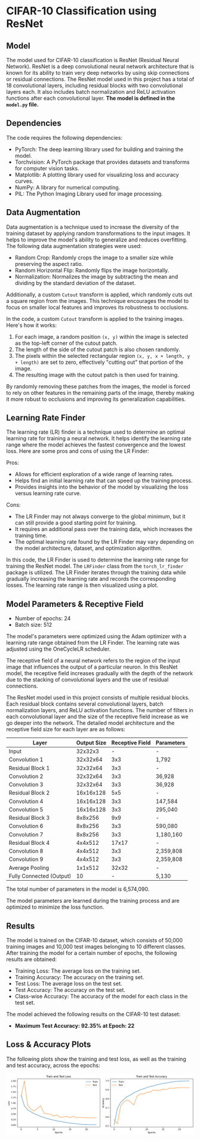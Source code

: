 # CIFAR-10 Classification using ResNet

## Model

The model used for CIFAR-10 classification is ResNet (Residual Neural Network). ResNet is a deep convolutional neural network architecture that is known for its ability to train very deep networks by using skip connections or residual connections. The ResNet model used in this project has a total of 18 convolutional layers, including residual blocks with two convolutional layers each. It also includes batch normalization and ReLU activation functions after each convolutional layer. **The model is defined in the `model.py` file.**

## Dependencies

The code requires the following dependencies:

- PyTorch: The deep learning library used for building and training the model.
- Torchvision: A PyTorch package that provides datasets and transforms for computer vision tasks.
- Matplotlib: A plotting library used for visualizing loss and accuracy curves.
- NumPy: A library for numerical computing.
- PIL: The Python Imaging Library used for image processing.

## Data Augmentation

Data augmentation is a technique used to increase the diversity of the training dataset by applying random transformations to the input images. It helps to improve the model's ability to generalize and reduces overfitting. The following data augmentation strategies were used:

- Random Crop: Randomly crops the image to a smaller size while preserving the aspect ratio.
- Random Horizontal Flip: Randomly flips the image horizontally.
- Normalization: Normalizes the image by subtracting the mean and dividing by the standard deviation of the dataset.

Additionally, a custom `Cutout` transform is applied, which randomly cuts out a square region from the images. This technique encourages the model to focus on smaller local features and improves its robustness to occlusions.

In the code, a custom `Cutout` transform is applied to the training images. Here's how it works:

1. For each image, a random position `(x, y)` within the image is selected as the top-left corner of the cutout patch.
2. The length of the side of the cutout patch is also chosen randomly.
3. The pixels within the selected rectangular region `(x, y, x + length, y + length)` are set to zero, effectively "cutting out" that portion of the image.
4. The resulting image with the cutout patch is then used for training.
   
By randomly removing these patches from the images, the model is forced to rely on other features in the remaining parts of the image, thereby making it more robust to occlusions and improving its generalization capabilities.


## Learning Rate Finder

The learning rate (LR) finder is a technique used to determine an optimal learning rate for training a neural network. It helps identify the learning rate range where the model achieves the fastest convergence and the lowest loss. Here are some pros and cons of using the LR Finder:

Pros:
- Allows for efficient exploration of a wide range of learning rates.
- Helps find an initial learning rate that can speed up the training process.
- Provides insights into the behavior of the model by visualizing the loss versus learning rate curve.

Cons:
- The LR Finder may not always converge to the global minimum, but it can still provide a good starting point for training.
- It requires an additional pass over the training data, which increases the training time.
- The optimal learning rate found by the LR Finder may vary depending on the model architecture, dataset, and optimization algorithm.

In this code, the LR Finder is used to determine the learning rate range for training the ResNet model. The `LRFinder` class from the `torch_lr_finder` package is utilized. The LR Finder iterates through the training data while gradually increasing the learning rate and records the corresponding losses. The learning rate range is then visualized using a plot.


## Model Parameters & Receptive Field

- Number of epochs: 24
- Batch size: 512

The model's parameters were optimized using the Adam optimizer with a learning rate range obtained from the LR Finder. The learning rate was adjusted using the OneCycleLR scheduler.

The receptive field of a neural network refers to the region of the input image that influences the output of a particular neuron. In this ResNet model, the receptive field increases gradually with the depth of the network due to the stacking of convolutional layers and the use of residual connections.

The ResNet model used in this project consists of multiple residual blocks. Each residual block contains several convolutional layers, batch normalization layers, and ReLU activation functions. The number of filters in each convolutional layer and the size of the receptive field increase as we go deeper into the network. The detailed model architecture and the receptive field size for each layer are as follows:

| Layer                  | Output Size    | Receptive Field | Parameters  |
|------------------------|----------------|-----------------|-------------|
| Input                  | 32x32x3        | -               | -           |
| Convolution 1          | 32x32x64       | 3x3             | 1,792       |
| Residual Block 1       | 32x32x64       | 3x3             | -           |
| Convolution 2          | 32x32x64       | 3x3             | 36,928      |
| Convolution 3          | 32x32x64       | 3x3             | 36,928      |
| Residual Block 2       | 16x16x128      | 5x5             | -           |
| Convolution 4          | 16x16x128      | 3x3             | 147,584     |
| Convolution 5          | 16x16x128      | 3x3             | 295,040     |
| Residual Block 3       | 8x8x256        | 9x9             | -           |
| Convolution 6          | 8x8x256        | 3x3             | 590,080     |
| Convolution 7          | 8x8x256        | 3x3             | 1,180,160   |
| Residual Block 4       | 4x4x512        | 17x17           | -           |
| Convolution 8          | 4x4x512        | 3x3             | 2,359,808   |
| Convolution 9          | 4x4x512        | 3x3             | 2,359,808   |
| Average Pooling        | 1x1x512        | 32x32           | -           |
| Fully Connected (Output)| 10             | -               | 5,130       |

The total number of parameters in the model is 6,574,090.

The model parameters are learned during the training process and are optimized to minimize the loss function.

## Results

The model is trained on the CIFAR-10 dataset, which consists of 50,000 training images and 10,000 test images belonging to 10 different classes. After training the model for a certain number of epochs, the following results are obtained:

- Training Loss: The average loss on the training set.
- Training Accuracy: The accuracy on the training set.
- Test Loss: The average loss on the test set.
- Test Accuracy: The accuracy on the test set.
- Class-wise Accuracy: The accuracy of the model for each class in the test set.

The model achieved the following results on the CIFAR-10 test dataset:

- **Maximum Test Accuracy: 92.35% at Epoch: 22**

## Loss & Accuracy Plots

The following plots show the training and test loss, as well as the training and test accuracy, across the epochs:

![loss_accuracy](./Images/loss_accuracy.png)


